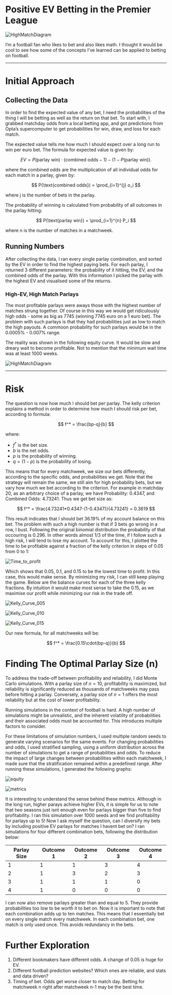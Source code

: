 # Positive EV Betting in the Premier League

![HighMatchDiagram](assets/banner.png)

I’m a football fan who likes to bet and also likes math. I thought it would be cool to see how some of the concepts I’ve learned can be applied to betting on football.

---

# Initial Approach

## Collecting the Data

In order to find the expected value of any bet, I need the probabilities of the thing I will be betting as well as the return on that bet. To start with, I grabbed matchday odds from a local betting app, and got predictions from Opta’s supercomputer to get probabilities for win, draw, and loss for each match.

The expected value tells me how much I should expect over a long run to win per euro bet. The formula for expected value is given by:
     
$$
EV = P(\text{parlay win}) \cdot (\text{combined odds} - 1) - (1 - P(\text{parlay win})).
$$

where the combined odds are the multiplication of all individual odds for each match in a parlay, given by:

$$
P(\text{combined odds}) = \prod_{i=1}^{j} o_i
$$

where j is the number of bets in the parlay.

The probability of winning is calculated from probability of all outcomes in the parlay hitting:

$$
P(\text{parlay win}) = \prod_{i=1}^{n} P_i
$$

where n is the number of matches in a matchweek.

## Running Numbers

After collecting the data, I ran every single parlay combination, and sorted by the EV in order to find the highest paying bets. For each parlay, I returned 3 different parameters: the probability of it hitting, the EV, and the combined odds of the parlay. With this information I picked the parlay with the highest EV and visualised some of the returns.

### High-EV, High Match Parlays

The most profitable parlays were aways those with the highest number of matches strung together. Of course in this way we would get ridiculously high odds - some as big as 7745 (winning 7745 euro on a 1 euro bet). The problem with such parlays is that they had probabilities just as low to match the high payouts. A commoon probability for such parlays would be in the 0.0005% - 0.007% range. 

The reality was shown in the following equity curve. It would be slow and dreary wait to become profitable. Not to mention that the minimum wait time was at least 1000 weeks.

![HighMatchDiagram](assets/highmatches.png)


---

# Risk

The question is now how much I should bet per parlay. The kelly criterion explains a method in order to determine how much I should risk per bet, according to formula:

$$
f^* = \frac{bp-q}{b}
$$

where:
- $f^*$ is the bet size.
- $b$ is the net odds.
- $p$ is the probability of winning.
- $q = (1-p)$ is the probability of losing.

This means that for every matchweek, we size our bets differently, according to the specific odds, and probabilities we get. Note that the strategy will remain the same, we still aim for high probability bets, but we vary how much we bet according to the criterion. For example in matchday 20, as an arbitrary choice of a parlay, we have Probability: 0.4347, and Combined Odds: 4.73241. Thus we get bet size as:

$$
f^* = \frac{4.73241*0.4347-(1-0.4347)}{4.73241} = 0.3619
$$

This result indicates that I should bet 36.19% of my account balance on this bet. The problem with such a high number is that if 3 bets go wrong in a row, I bust. Following the original binomial distribution the probability of that occouring is 0.296. In other words almost 1/3 of the time, if I follow such a high risk, I will tend to lose my account. To account for this, I plotted the time to be profitable against a fraction of the kelly criterion in steps of 0.05 from 0 to 1:

![Time_to_profit](assets/time_to_profit.png)

Which shows that 0.05, 0.1, and 0.15 to be the lowest time to profit. In this case, this would make sense. By minimizing my risk, I can still keep playing the game. Below are the balance curves for each of the three kelly fractions. By intuition it would make most sense to take the 0.15, as we maximise our profit while minimizing our risk in the trade off. 

![Kelly_Curve_005](assets/kelly005.png)

![Kelly_Curve_010](assets/kelly010.png)

![Kelly_Curve_015](assets/kelly015.png)

Our new formula, for all matchweeks will be:

$$
f^* = \frac{0.15\cdot(bp-q)}{b}
$$

# Finding The Optimal Parlay Size (n)

To address the trade-off between profitability and reliability, I did Monte Carlo simulations. With a parlay size of $n=10$, profitability is maximized, but reliability is significantly reduced as thousands of matchweeks may pass before hitting a parlay. Conversely, a parlay size of $n=1$ offers the most reliability but at the cost of lower profitability.

Running simulations in the context of football is hard. A high number of simulations might be unrealistic, and the inherent volatility of probabilities and their associated odds must be accounted for. This introduces multiple factors to consider.

For these limitations of simulation numbers, I used multiple random seeds to generate varying scenarios for the same events. For changing probabilities and odds, I used stratified sampling, using a uniform distribution across the number of simulations to get a range of probabilities and odds. To reduce the impact of large changes between probabilities within each matchweek, I made sure that the stratification remained within a predefined range. After running these simulations, I generated the following graphs:

![equity](assets/equity_curve_parlays.png)

![metrics](assets/metrics.png)

It is interesting to understand the sense behind these metrics. Although in the long run, higher parays achieve higher EVs, it is simple for us to note that two seasons just isnt enough even for parlays bigger than five to find profitability. I ran this simulation over 1000 seeds and we find profitability for parlays up to 5! Now I ask myself the question, can I diversify my bets by including positive EV parlays for matches I havent bet on? I ran simulations for four different combination bets, following the distribution below:

| Parlay Size | Outcome 1 | Outcome 2 | Outcome 3 | Outcome 4 |
|-------------|-----------|-----------|-----------|-----------|
| 1           | 1         | 1         | 3         | 4         |
| 2           | 1         | 3         | 2         | 3         |
| 3           | 1         | 1         | 1         | 0         |
| 4           | 1         | 0         | 0         | 0         |

I can now also remove parlays greater than and equal to 5. They provide probabilities too low to be worth it to bet on. Now it is important to note that each combination adds up to ten matches. This means that I essentially bet on every single match every matchweek. In each combination bet, one match is only used once. This avoids redundancy in the bets. 



# Further Exploration

1. Different bookmakers have different odds. A change of 0.05 is huge for EV.
2. Different football prediction websites? Which ones are reliable, and stats and data driven?
3. Timing of bet. Odds get worse closer to match day. Betting for matchweek n right after matchweek n-1 may be the best time.
